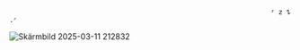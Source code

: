                                                                      ᶻ 𝗓 𐰁 .ᐟ



![Skärmbild 2025-03-11 212832](https://github.com/user-attachments/assets/7f68d016-4292-43f4-840e-56899eade7be)


